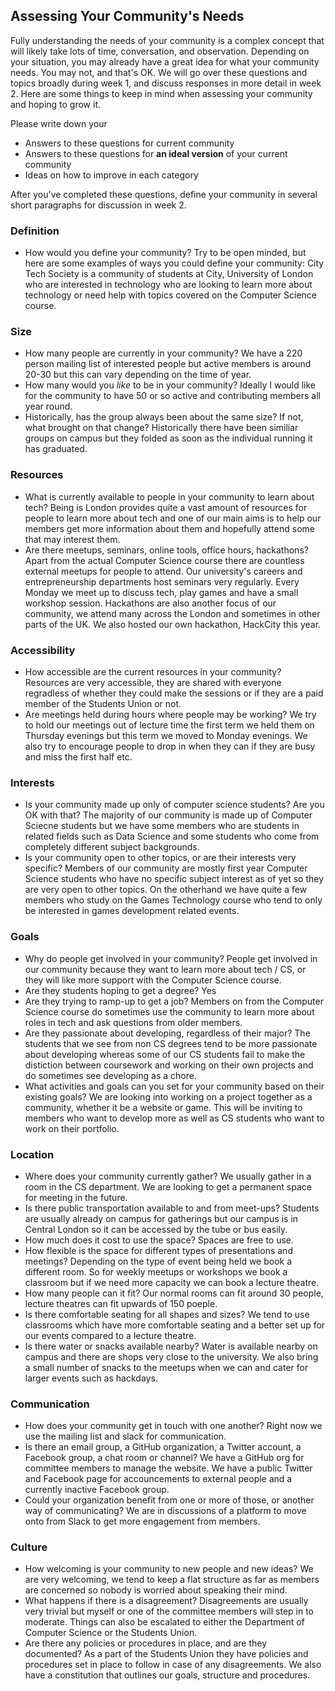 ## Assessing Your Community's Needs

Fully understanding the needs of your community is a complex concept that will likely take lots of time, conversation, and observation.  Depending on your situation, you may already have a great idea for what your community needs. You may not, and that's OK. We will go over these questions and topics broadly during week 1, and discuss responses in more detail in week 2. Here are some things to keep in mind when assessing your community and hoping to grow it.

Please write down your
- Answers to these questions for current community
- Answers to these questions for **an ideal version** of your current community
- Ideas on how to improve in each category

After you've completed these questions, define your community in several short paragraphs for discussion in week 2.

### Definition
- How would you define your community? Try to be open minded, but here are some examples of ways you could define your community: 
  City Tech Society is a community of students at City, University of London who are interested in technology who are looking to learn more about technology or need help with topics covered on the Computer Science course.
  
### Size
- How many people are currently in your community?
We have a 220 person mailing list of interested people but active members is around 20-30 but this can vary depending on the time of year.
- How many would you _like_ to be in your community?
Ideally I would like for the community to have 50 or so active and contributing members all year round.
- Historically, has the group always been about the same size? If not, what brought on that change?
Historically there have been similiar groups on campus but they folded as soon as the individual running it has graduated.

### Resources
- What is currently available to people in your community to learn about tech?
Being is London provides quite a vast amount of resources for people to learn more about tech and one of our main aims is to help our members get more information about them and hopefully attend some that may interest them.
- Are there meetups, seminars, online tools, office hours, hackathons?
Apart from the actual Computer Science course there are countless external meetups for people to attend. Our university's careers and entrepreneurship departments host seminars very regularly. Every Monday we meet up to discuss tech, play games and have a small workshop session. Hackathons are also another focus of our community, we attend many across the London and sometimes in other parts of the UK. We also hosted our own hackathon, HackCity this year.

### Accessibility
- How accessible are the current resources in your community?
Resources are very accessible, they are shared with everyone regradless of whether they could make the sessions or if they are a paid member of the Students Union or not.
- Are meetings held during hours where people may be working?
We try to hold our meetings out of lecture time the first term we held them on Thursday evenings but this term we moved to Monday evenings. We also try to encourage people to drop in when they can if they are busy and miss the first half etc. 

### Interests
- Is your community made up only of computer science students? Are you OK with that?
The majority of our community is made up of Computer Sciecne students but we have some members who are students in related fields such as Data Science and some students who come from completely different subject backgrounds. 
- Is your community open to other topics, or are their interests very specific?
Members of our community are mostly first year Computer Science students who have no specific subject interest as of yet so they are very open to other topics. On the otherhand we have quite a few members who study on the Games Technology course who tend to only be interested in games development related events. 

### Goals
- Why do people get involved in your community?
People get involved in our community because they want to learn more about tech / CS, or they will like more support with the Computer Science course. 
- Are they students hoping to get a degree?
Yes
- Are they trying to ramp-up to get a job?
Members on from the Computer Science course do sometimes use the community to learn more about roles in tech and ask questions from older members.
- Are they passionate about developing, regardless of their major?
The students that we see from non CS degrees tend to be more passionate about developing whereas some of our CS students fail to make the distiction between coursework and working on their own projects and do sometimes see developing as a chore.
- What activities and goals can you set for your community based on their existing goals?
We are looking into working on a project together as a community, whether it be a website or game. This will be inviting to members who want to develop more as well as CS students who want to work on their portfolio. 

### Location
- Where does your community currently gather?
We usually gather in a room in the CS department. We are looking to get a permanent space for meeting in the future.
- Is there public transportation available to and from meet-ups?
Students are usually already on campus for gatherings but our campus is in Central London so it can be accessed by the tube or bus easily. 
- How much does it cost to use the space?
Spaces are free to use.
- How flexible is the space for different types of presentations and meetings?
Depending on the type of event being held we book a different room. So for weekly meetups or workshops we book a classroom but if we need more capacity we can book a lecture theatre. 
- How many people can it fit?
Our normal rooms can fit around 30 people, lecture theatres can fit upwards of 150 poeple.
- Is there comfortable seating for all shapes and sizes?
We tend to use classrooms which have more comfortable seating and a better set up for our events compared to a lecture theatre.
- Is there water or snacks available nearby?
Water is available nearby on campus and there are shops very close to the university. We also bring a small number of snacks to the meetups when we can and cater for larger events such as hackdays. 

### Communication
- How does your community get in touch with one another?
Right now we use the mailing list and slack for communication. 
- Is there an email group, a GitHub organization, a Twitter account, a Facebook group, a chat room or channel?
We have a GitHub org for committee members to manage the website. We have a public Twitter and Facebook page for accouncements to external people and a currently inactive Facebook group.
- Could your organization benefit from one or more of those, or another way of communicating?
We are in discussions of a platform to move onto from Slack to get more engagement from members. 

### Culture
- How welcoming is your community to new people and new ideas?
We are very welcoming, we tend to keep a flat structure as far as members are concerned so nobody is worried about speaking their mind.
- What happens if there is a disagreement?
Disagreements are usually very trivial but myself or one of the committee members will step in to moderate. Things can also be escalated to either the Department of Computer Science or the Students Union.
- Are there any policies or procedures in place, and are they documented?
As a part of the Students Union they have policies and procedures set in place to follow in case of any disagreements. We also have a constitution that outlines our goals, structure and procedures.
